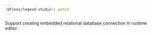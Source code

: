 ```yaml
---
'@finos/legend-studio': patch
---
```


Support creating embedded relational database connection in runtime editor.

